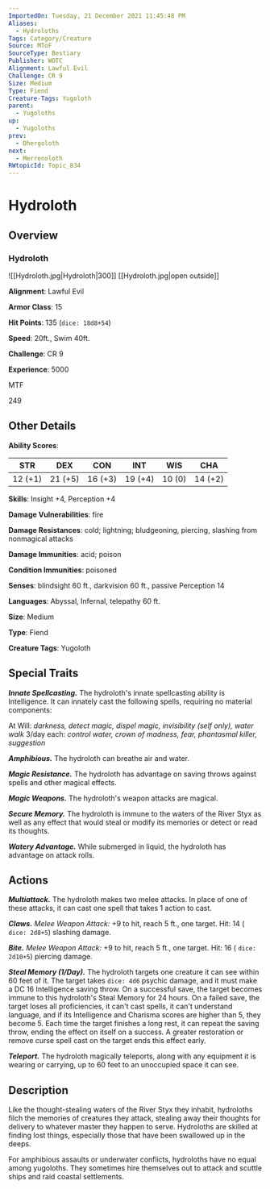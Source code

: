 ```yaml
---
ImportedOn: Tuesday, 21 December 2021 11:45:48 PM
Aliases:
  - Hydroloths
Tags: Category/Creature
Source: MToF
SourceType: Bestiary
Publisher: WOTC
Alignment: Lawful Evil
Challenge: CR 9
Size: Medium
Type: Fiend
Creature-Tags: Yugoloth
parent:
  - Yugoloths
up:
  - Yugoloths
prev:
  - Dhergoloth
next:
  - Merrenoloth
RWtopicId: Topic_834
---
```

# Hydroloth
## Overview
### Hydroloth
![[Hydroloth.jpg|Hydroloth|300]]
[[Hydroloth.jpg|open outside]]

**Alignment**: Lawful Evil

**Armor Class**: 15

**Hit Points**: 135 (`dice: 18d8+54`)

**Speed**: 20ft., Swim 40ft.

**Challenge**: CR 9

**Experience**: 5000

MTF

249

## Other Details
**Ability Scores**:

| **STR** | **DEX** | **CON** | **INT** | **WIS** | **CHA** |
|---|---|---|---|---|---|
| 12 (+1) | 21 (+5) | 16 (+3) | 19 (+4) | 10 (0) | 14 (+2) |

**Skills**: Insight +4, Perception +4

**Damage Vulnerabilities**: fire

**Damage Resistances**: cold; lightning; bludgeoning, piercing, slashing from nonmagical attacks

**Damage Immunities**: acid; poison

**Condition Immunities**: poisoned

**Senses**: blindsight 60 ft., darkvision 60 ft., passive Perception 14

**Languages**: Abyssal, Infernal, telepathy 60 ft.

**Size**: Medium

**Type**: Fiend

**Creature Tags**: Yugoloth

## Special Traits
***Innate Spellcasting.*** The hydroloth's innate spellcasting ability is Intelligence. It can innately cast the following spells, requiring no material components:

At Will: *darkness, detect magic, dispel magic, invisibility (self only), water walk*
3/day each: *control water, crown of madness, fear, phantasmal killer, suggestion*

***Amphibious.*** The hydroloth can breathe air and water.

***Magic Resistance.*** The hydroloth has advantage on saving throws against spells and other magical effects.

***Magic Weapons.*** The hydroloth's weapon attacks are magical.

***Secure Memory.*** The hydroloth is immune to the waters of the River Styx as well as any effect that would steal or modify its memories or detect or read its thoughts.

***Watery Advantage.*** While submerged in liquid, the hydroloth has advantage on attack rolls.

## Actions
***Multiattack.*** The hydroloth makes two melee attacks. In place of one of these attacks, it can cast one spell that takes 1 action to cast.

***Claws.** Melee Weapon Attack:* +9 to hit, reach 5 ft., one target. Hit: 14 ( `dice: 2d8+5`) slashing damage.

***Bite.** Melee Weapon Attack:* +9 to hit, reach 5 ft., one target. Hit: 16 ( `dice: 2d10+5`) piercing damage.

***Steal Memory (1/Day).*** The hydroloth targets one creature it can see within 60 feet of it. The target takes  `dice: 4d6` psychic damage, and it must make a DC 16 Intelligence saving throw. On a successful save, the target becomes immune to this hydroloth's Steal Memory for 24 hours. On a failed save, the target loses all proficiencies, it can't cast spells, it can't understand language, and if its Intelligence and Charisma scores are higher than 5, they become 5. Each time the target finishes a long rest, it can repeat the saving throw, ending the effect on itself on a success. A greater restoration or remove curse spell cast on the target ends this effect early.

***Teleport.*** The hydroloth magically teleports, along with any equipment it is wearing or carrying, up to 60 feet to an unoccupied space it can see.

## Description
Like the thought-stealing waters of the River Styx they inhabit, hydroloths filch the memories of creatures they attack, stealing away their thoughts for delivery to whatever master they happen to serve. Hydroloths are skilled at finding lost things, especially those that have been swallowed up in the deeps.

For amphibious assaults or underwater conflicts, hydroloths have no equal among yugoloths. They sometimes hire themselves out to attack and scuttle ships and raid coastal settlements.

